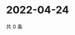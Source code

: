 # 2022-04-24

共 0 条

<!-- BEGIN WEIBO -->
<!-- 最后更新时间 Sun Apr 24 2022 13:00:33 GMT+0800 (China Standard Time) -->

<!-- END WEIBO -->
